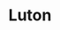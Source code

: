 ---
title: Luton
date: 
draft: false

# descripcion
description : Argolla de plata pasante cierre italiano

materials: Plata 925

color: Plateado

dimensions: 1,8cm x 2cm

code: 01-11-0463

type: "Aros"

categories: []

price: $3.240,00

price_eftvo: $2.750,00

# Images
# first image will be shown in the product page
images:
  # - image: "images/path_to_image"
  # La ubicacion de las imagenes es imagenes/Aros/Aros.Argollas/01-11-0463-luton
  - image: "./images/aros/argollas/01-11-0463_a.JPG"
  - image: "./images/aros/argollas/01-11-0463_b.JPG"
---